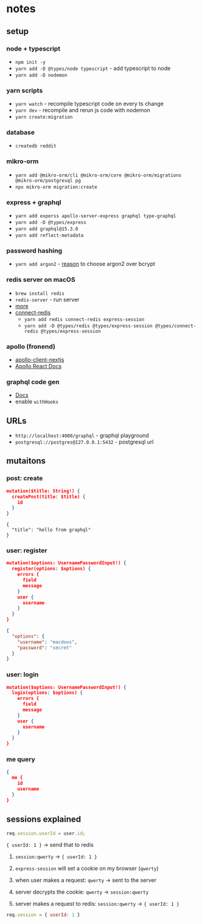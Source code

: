 # notes

## setup
### node + typescript
- `npm init -y`
- `yarn add -D @types/node typescript` - add typescript to node
- `yarn add -D nodemon`

### yarn scripts
- `yarn watch` - recompile typescript code on every ts change
- `yarn dev` - recompile and rerun js code with nodemon
- `yarn create:migration`

### database
- `createdb reddit`

### mikro-orm
- `yarn add @mikro-orm/cli @mikro-orm/core @mikro-orm/migrations @mikro-orm/postgresql pg`
- `npx mikro-orm migration:create`

### express + graphql
- `yarn add experss apollo-server-express graphql type-graphql`
- `yarn add -D @types/express`
- `yarn add graphql@15.3.0`
- `yarn add reflect-metadata`

###  password hashing
- `yarn add argon2` - [reason](https://news.ycombinator.com/item?id=15646743) to choose argon2 over bcrypt

### redis server on macOS
- `brew install redis`
- `redis-server` - run server
- [more](https://redis.io/docs/latest/operate/oss_and_stack/install/install-redis/install-redis-on-mac-os/)
- [connect-redis](https://github.com/tj/connect-redis)
  - `yarn add redis connect-redis express-session`
  - `yarn add -D @types/redis @types/express-session @types/connect-redis @types/express-session`

### apollo (fronend)
- [apollo-client-nextjs](https://github.com/apollographql/apollo-client-nextjs)
- [Apollo React Docs](https://www.apollographql.com/docs/react/data/mutations)

### graphql code gen
- [Docs](https://the-guild.dev/graphql/codegen/plugins/typescript/typescript-apollo-next)
- enable `withHooks`

## URLs
- `http://localhost:4000/graphql` - graphql playground
- `postgresql://postgres@127.0.0.1:5432` - postgresql url

## mutaitons
### post: create
```json
mutation($title: String!) {
  createPost(title: $title) {
    id
  }
}
```

```
{
  "title": "hello from graphql"
}
```

### user: register
```json
mutation($options: UsernamePasswordInput!) {
  register(options: $options) {
    errors {
      field
      message
    }
    user {
      username
    }
  }
}
```

```json
{
  "options": {
    "username": "macdoos",
    "password": "secret"
  }
}
```

### user: login
```json
mutation($options: UsernamePasswordInput!) {
  login(options: $options) {
    errors {
      field
      message
    }
    user {
      username
    }
  }
}
```

### me query
```json
{
  me {
    id
    username
  }
}
```

## sessions explained
```js
req.session.userId = user.id;
```

`{ userId: 1 }` -> send that to redis


1. `session:qwerty` -> `{ userId: 1 }`

2. `express-session` will set a cookie on my browser (`qwerty`)

3. when user makes a request: `qwerty` -> sent to the server

4. server decrypts the cookie: `qwerty` -> `session:qwerty`

5. server makes a request to redis: `session:qwerty` -> `{ userId: 1 }`

```js
req.session = { userId: 1 }
```